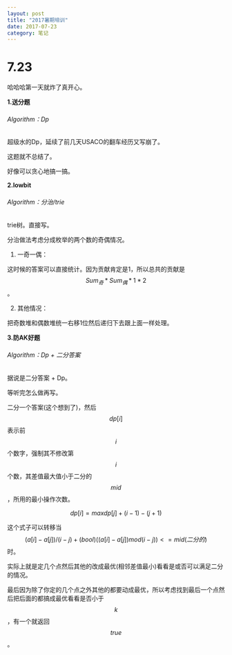 ```yaml
---
layout: post
title: "2017暑期培训"
date: 2017-07-23
category: 笔记
---
```

7.23
====================
哈哈哈第一天就炸了真开心。

**1.送分题**

###### Algorithm：Dp

超级水的Dp，延续了前几天USACO的翻车经历又写崩了。

这题就不总结了。

好像可以贪心地搞一搞。

**2.lowbit**

###### Algorithm：分治/trie

trie树。直接写。

分治做法考虑分成枚举的两个数的奇偶情况。

1. 一奇一偶：

这时候的答案可以直接统计。因为贡献肯定是1，所以总共的贡献是$$Sum_{奇} * Sum_{偶} * 1 * 2$$。

2. 其他情况：

把奇数堆和偶数堆统一右移1位然后递归下去跟上面一样处理。

**3.防AK好题**

###### Algorithm：Dp + 二分答案

据说是二分答案 + Dp。

等听完怎么做再写。

二分一个答案(这个想到了)，然后$$dp[i]$$表示前$$i$$个数字，强制其不修改第$$i$$个数，其差值最大值小于二分的$$mid$$，所用的最小操作次数。

$$dp[i] = max{dp[j] + (i - 1) - (j + 1)}$$

这个式子可以转移当$$(a[i] - a[j]) / (i - j) + (bool)((a[i] - a[j]) mod (i - j))  <= mid(二分的)$$时。

实际上就是定几个点然后其他的改成最优(相邻差值最小)看看是或否可以满足二分的情况。

最后因为除了你定的几个点之外其他的都要动成最优，所以考虑找到最后一个点然后把后面的都搞成最优看看是否小于$$k$$，有一个就返回$$true$$。